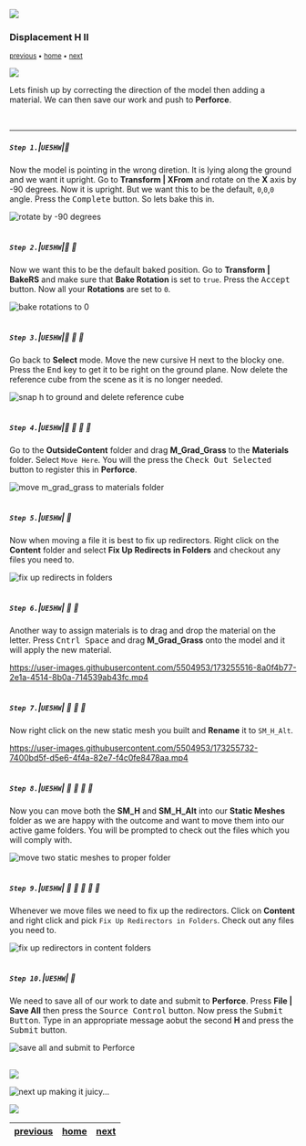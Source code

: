 ![](../images/line3.png)

### Displacement H II

<sub>[previous](../displacement-h/README.md#user-content-displacment-h) • [home](../README.md#user-content-ue4-hello-world) • [next](../juice/README.md#user-content-making-it-juicy)</sub>

![](../images/line3.png)

Lets finish up by correcting the direction of the model then adding a material.  We can then save our work and push to **Perforce**.

<br>

---


##### `Step 1.`\|`UE5HW`|:small_blue_diamond:

Now the model is pointing in the wrong diretion.  It is lying along the ground and we want it upright.  Go to 
**Transform | XFrom** and rotate on the **X** axis by -90 degrees. Now it is upright.  But we want this to be the default, `0`,`0`,`0` angle.  Press the <kbd>Complete</kbd> button. So lets bake this in.

![rotate by -90 degrees](images/rotateModel90.png)

<img src="https://via.placeholder.com/500x2/45D7CA/45D7CA" alt="drawing" height="2px" alt = ""/>

##### `Step 2.`\|`UE5HW`|:small_blue_diamond: :small_blue_diamond: 

Now we want this to be the default baked position.  Go to **Transform | BakeRS** and make sure that **Bake Rotation** is set to `true`.  Press the <kbd>Accept</kbd> button.  Now all your **Rotations** are set to `0`.

![bake rotations to 0](images/bakeRotation.png)

<img src="https://via.placeholder.com/500x2/45D7CA/45D7CA" alt="drawing" height="2px" alt = ""/>

##### `Step 3.`\|`UE5HW`|:small_blue_diamond: :small_blue_diamond: :small_blue_diamond:

Go back to **Select** mode. Move the new cursive H next to the blocky one. Press the <kbd>End</kbd> key to get it to be right on the ground plane.  Now delete the reference cube from the scene as it is no longer needed.

![snap h to ground and delete reference cube](images/snapH.png)

<img src="https://via.placeholder.com/500x2/45D7CA/45D7CA" alt="drawing" height="2px" alt = ""/>

##### `Step 4.`\|`UE5HW`|:small_blue_diamond: :small_blue_diamond: :small_blue_diamond: :small_blue_diamond:

Go to the **OutsideContent** folder and drag **M_Grad_Grass** to the **Materials** folder.  Select `Move Here`. You will the press the <kbd>Check Out Selected</kbd> button to register this in **Perforce**.  

![move m_grad_grass to materials folder](images/moveGreenMat.png)

<img src="https://via.placeholder.com/500x2/45D7CA/45D7CA" alt="drawing" height="2px" alt = ""/>

##### `Step 5.`\|`UE5HW`| :small_orange_diamond:

Now when moving a file it is best to fix up redirectors.  Right click on the **Content** folder and select **Fix Up Redirects in Folders** and checkout any files you need to.

![fix up redirects in folders](images/fixRedirectA.png)

<img src="https://via.placeholder.com/500x2/45D7CA/45D7CA" alt="drawing" height="2px" alt = ""/>

##### `Step 6.`\|`UE5HW`| :small_orange_diamond: :small_blue_diamond:

Another way to assign materials is to drag and drop the material on the letter.  Press <kbd>Cntrl Space</kbd> and drag **M_Grad_Grass** onto the model and it will apply the new material.

https://user-images.githubusercontent.com/5504953/173255516-8a0f4b77-2e1a-4514-8b0a-714539ab43fc.mp4

<img src="https://via.placeholder.com/500x2/45D7CA/45D7CA" alt="drawing" height="2px" alt = ""/>

##### `Step 7.`\|`UE5HW`| :small_orange_diamond: :small_blue_diamond: :small_blue_diamond:

Now right click on the new static mesh you built and **Rename** it to `SM_H_Alt`.

https://user-images.githubusercontent.com/5504953/173255732-7400bd5f-d5e6-4f4a-82e7-f4c0fe8478aa.mp4

<img src="https://via.placeholder.com/500x2/45D7CA/45D7CA" alt="drawing" height="2px" alt = ""/>

##### `Step 8.`\|`UE5HW`| :small_orange_diamond: :small_blue_diamond: :small_blue_diamond: :small_blue_diamond:

Now you can move both the **SM_H** and **SM_H_Alt** into our **Static Meshes** folder as we are happy with the outcome and want to move them into our active game folders. You will be prompted to check out the files which you will comply with.

![move two static meshes to proper folder](images/moveStaticMeshes.png)

<img src="https://via.placeholder.com/500x2/45D7CA/45D7CA" alt="drawing" height="2px" alt = ""/>

##### `Step 9.`\|`UE5HW`| :small_orange_diamond: :small_blue_diamond: :small_blue_diamond: :small_blue_diamond: :small_blue_diamond:

Whenever we move files we need to fix up the redirectors.  Click on **Content** and right click and pick `Fix Up Redirectors in Folders`.  Check out any files you need to.

![fix up redirectors in content folders](images/fixUpRedirects.png)

<img src="https://via.placeholder.com/500x2/45D7CA/45D7CA" alt="drawing" height="2px" alt = ""/>

##### `Step 10.`\|`UE5HW`| :large_blue_diamond:

We need to save all of our work to date and submit to **Perforce**.  Press **File | Save All** then press the <kbd>Source Control</kbd> button.  Now press the <kbd>Submit Button</kbd>.  Type in an appropriate message aobut the second **H** and press the <kbd>Submit</kbd> button.

![save all and submit to Perforce](images/addMessageSubmit.png)

<img src="https://via.placeholder.com/500x2/45D7CA/45D7CA" alt="drawing" height="2px" alt = ""/>

![](../images/line.png)

![next up making it juicy...](images/banner.png)

![](../images/line.png)

| [previous](../displacement-h/README.md#user-content-displacment-h)| [home](../README.md#user-content-ue4-hello-world) | [next](../juice/README.md#user-content-making-it-juicy)|
|---|---|---|
